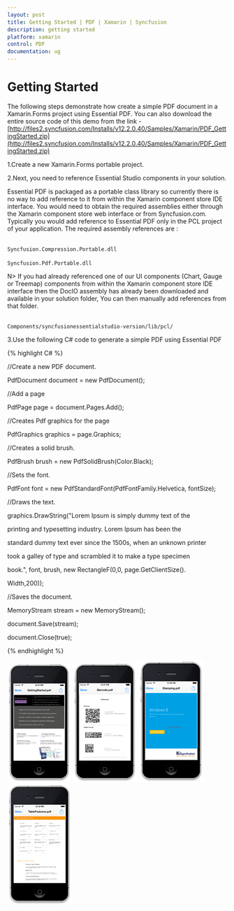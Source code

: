 ```yaml
---
layout: post
title: Getting Started | PDF | Xamarin | Syncfusion
description: getting started	
platform: xamarin
control: PDF
documentation: ug
---
```


# Getting Started	

The following steps demonstrate how create a simple PDF document in a Xamarin.Forms project using Essential PDF. You can also 
download the entire source code of this demo from the link - [http://files2.syncfusion.com/Installs/v12.2.0.40/Samples/Xamarin/PDF_GettingStarted.zip](http://files2.syncfusion.com/Installs/v12.2.0.40/Samples/Xamarin/PDF_GettingStarted.zip)

1.Create a new Xamarin.Forms portable project.

2.Next, you need to reference Essential Studio components in your solution. 

Essential PDF is packaged as a portable class library so currently there is no way to add 
reference to it from within the Xamarin component store IDE interface. You would need to 
obtain the required assemblies either through the Xamarin component store web interface or
from Syncfusion.com. Typically you would add reference to Essential PDF only in the PCL 
project of your application. The required assembly references are :

```

Syncfusion.Compression.Portable.dll

Syncfusion.Pdf.Portable.dll

```

N> If you had already referenced one of our UI components (Chart, Gauge or Treemap) components from within the Xamarin component store IDE interface then the DocIO assembly has already been downloaded and available in your solution folder, You can then manually add references from that folder.

```

Components/syncfusionessentialstudio-version/lib/pcl/

```

3.Use the following C# code to generate a simple PDF using Essential PDF
   
{% highlight C# %}  
		
//Create a new PDF document.

PdfDocument document = new PdfDocument();

//Add a page

PdfPage page = document.Pages.Add();

//Creates Pdf graphics for the page

PdfGraphics graphics = page.Graphics;

//Creates a solid brush.

PdfBrush brush = new PdfSolidBrush(Color.Black);

//Sets the font.

PdfFont font = new PdfStandardFont(PdfFontFamily.Helvetica, fontSize);

//Draws the text.

graphics.DrawString("Lorem Ipsum is simply dummy text of the

printing and typesetting industry. Lorem Ipsum has been the

standard dummy text ever since the 1500s, when an unknown printer

took a galley of type and scrambled it to make a type specimen

book.", font, brush, new RectangleF(0,0, page.GetClientSize().

Width,200));


//Saves the document.

MemoryStream stream = new MemoryStream();

document.Save(stream);

document.Close(true);

{% endhighlight %}



![](Getting-Started_images/img2.png) ![](Getting-Started_images/img3.png) ![](Getting-Started_images/img4.png) ![](Getting-Started_images/img5.png)



